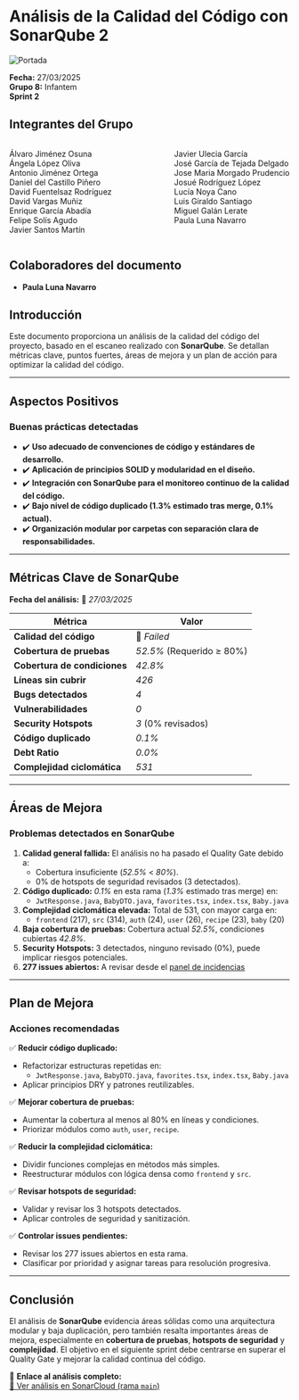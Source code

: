 # Análisis de la Calidad del Código con SonarQube 2

![Portada](../imagenes/Infantem.png)

**Fecha:** 27/03/2025  
**Grupo 8:** Infantem  
**Sprint 2**

## Integrantes del Grupo
<div style="display: flex; justify-content: space-between; gap: 2px;">
  <div>
    <ul style="padding-left: 0; list-style: none;">
      <li>Álvaro Jiménez Osuna</li>
      <li>Ángela López Oliva</li>
      <li>Antonio Jiménez Ortega</li>
      <li>Daniel del Castillo Piñero</li>
      <li>David Fuentelsaz Rodríguez</li>
      <li>David Vargas Muñiz</li>
      <li>Enrique García Abadía</li>
      <li>Felipe Solís Agudo</li>
      <li>Javier Santos Martín</li>
    </ul>
  </div>
  <div>
    <ul style="padding-left: 0; list-style: none;">
      <li>Javier Ulecia García</li>
      <li>José García de Tejada Delgado</li>
      <li>Jose Maria Morgado Prudencio</li>
      <li>Josué Rodríguez López</li>
      <li>Lucía Noya Cano</li>
      <li>Luis Giraldo Santiago</li>
      <li>Miguel Galán Lerate</li>
      <li>Paula Luna Navarro</li>
    </ul>
  </div>
</div>

## Colaboradores del documento
- **Paula Luna Navarro**

##  Introducción  
Este documento proporciona un análisis de la calidad del código del proyecto, basado en el escaneo realizado con **SonarQube**. Se detallan métricas clave, puntos fuertes, áreas de mejora y un plan de acción para optimizar la calidad del código.

---

##  Aspectos Positivos  
###  Buenas prácticas detectadas  
- ✔️ **Uso adecuado de convenciones de código y estándares de desarrollo.**  
- ✔️ **Aplicación de principios SOLID y modularidad en el diseño.**  
- ✔️ **Integración con SonarQube para el monitoreo continuo de la calidad del código.**  
- ✔️ **Bajo nivel de código duplicado (1.3% estimado tras merge, 0.1% actual).**  
- ✔️ **Organización modular por carpetas con separación clara de responsabilidades.**

---

##  Métricas Clave de SonarQube  
**Fecha del análisis:** 📅 *27/03/2025*  

| Métrica                         | Valor                |
|----------------------------------|----------------------|
| **Calidad del código**          | 🔴 *Failed*          |
| **Cobertura de pruebas**        | *52.5%* (Requerido ≥ 80%) |
| **Cobertura de condiciones**    | *42.8%*              |
| **Líneas sin cubrir**           | *426*                |
| **Bugs detectados**             | *4*                  |
| **Vulnerabilidades**            | *0*                  |
| **Security Hotspots**           | *3* (0% revisados)   |
| **Código duplicado**            | *0.1%*               |
| **Debt Ratio**                  | *0.0%*               |
| **Complejidad ciclomática**     | *531*                |

---

## Áreas de Mejora  
### Problemas detectados en SonarQube  
1. **Calidad general fallida:** El análisis no ha pasado el Quality Gate debido a:
   - Cobertura insuficiente (*52.5%* < *80%*).
   - 0% de hotspots de seguridad revisados (3 detectados).
2. **Código duplicado:** *0.1%* en esta rama (*1.3%* estimado tras merge) en:
   - `JwtResponse.java`, `BabyDTO.java`, `favorites.tsx`, `index.tsx`, `Baby.java`
3. **Complejidad ciclomática elevada:** Total de 531, con mayor carga en:
   - `frontend` (217), `src` (314), `auth` (24), `user` (26), `recipe` (23), `baby` (20)
4. **Baja cobertura de pruebas:** Cobertura actual *52.5%*, condiciones cubiertas *42.8%*.
5. **Security Hotspots:** 3 detectados, ninguno revisado (0%), puede implicar riesgos potenciales.
6. **277 issues abiertos:** A revisar desde el [panel de incidencias](https://sonarcloud.io/project/issues?issueStatuses=OPEN%2CCONFIRMED&pullRequest=277&id=ISPP-G-8_infantem)

---

## Plan de Mejora  
###  Acciones recomendadas  

✅ **Reducir código duplicado:**  
- Refactorizar estructuras repetidas en:
  - `JwtResponse.java`, `BabyDTO.java`, `favorites.tsx`, `index.tsx`, `Baby.java`
- Aplicar principios DRY y patrones reutilizables.

✅ **Mejorar cobertura de pruebas:**  
- Aumentar la cobertura al menos al 80% en líneas y condiciones.
- Priorizar módulos como `auth`, `user`, `recipe`.

✅ **Reducir la complejidad ciclomática:**  
- Dividir funciones complejas en métodos más simples.
- Reestructurar módulos con lógica densa como `frontend` y `src`.

✅ **Revisar hotspots de seguridad:**  
- Validar y revisar los 3 hotspots detectados.
- Aplicar controles de seguridad y sanitización.

✅ **Controlar issues pendientes:**  
- Revisar los 277 issues abiertos en esta rama.
- Clasificar por prioridad y asignar tareas para resolución progresiva.

---

##  Conclusión  
El análisis de **SonarQube** evidencia áreas sólidas como una arquitectura modular y baja duplicación, pero también resalta importantes áreas de mejora, especialmente en **cobertura de pruebas**, **hotspots de seguridad** y **complejidad**. El objetivo en el siguiente sprint debe centrarse en superar el Quality Gate y mejorar la calidad continua del código.

📎 **Enlace al análisis completo:**  
[🔗 Ver análisis en SonarCloud (rama `main`)](https://sonarcloud.io/summary/new_code?id=ISPP-G-8_infantem&pullRequest=277)  

